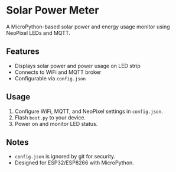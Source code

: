 # Solar Power Meter

A MicroPython-based solar power and energy usage monitor using NeoPixel LEDs and MQTT.

## Features
- Displays solar power and power usage on LED strip
- Connects to WiFi and MQTT broker
- Configurable via `config.json`

## Usage
1. Configure WiFi, MQTT, and NeoPixel settings in `config.json`.
2. Flash `boot.py` to your device.
3. Power on and monitor LED status.

## Notes
- `config.json` is ignored by git for security.
- Designed for ESP32/ESP8266 with MicroPython.
